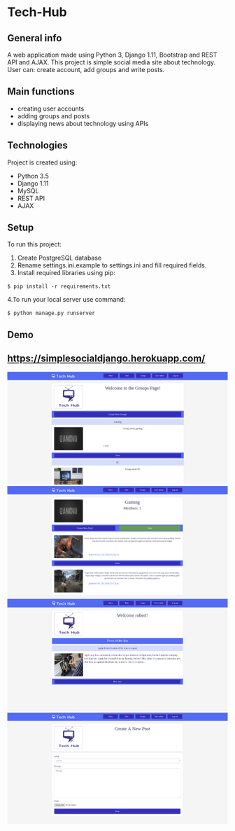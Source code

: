 # Tech-Hub

## General info
A web application made using Python 3, Django 1.11, Bootstrap and REST API and AJAX.
This project is simple social media site about technology. User can: create account, add groups and write posts.

## Main functions
* creating user accounts
* adding groups and posts
* displaying news about technology using APIs
	
## Technologies
Project is created using:
* Python 3.5
* Django 1.11
* MySQL
* REST API
* AJAX

## Setup
To run this project:
1. Create PostgreSQL database
2. Rename settings.ini.example to settings.ini and fill required fields. 
3. Install required libraries using pip:
```
$ pip install -r requirements.txt
```
4.To run your local server use command: 
```
$ python manage.py runserver
```

## Demo
## https://simplesocialdjango.herokuapp.com/

![alt text](https://raw.githubusercontent.com/dawidbudzynski/simplesocial_python_django/master/examples/example1.png)
![alt text](https://raw.githubusercontent.com/dawidbudzynski/simplesocial_python_django/master/examples/example2.png)
![alt text](https://raw.githubusercontent.com/dawidbudzynski/simplesocial_python_django/master/examples/example3.png)
![alt text](https://raw.githubusercontent.com/dawidbudzynski/simplesocial_python_django/master/examples/example4.png)
